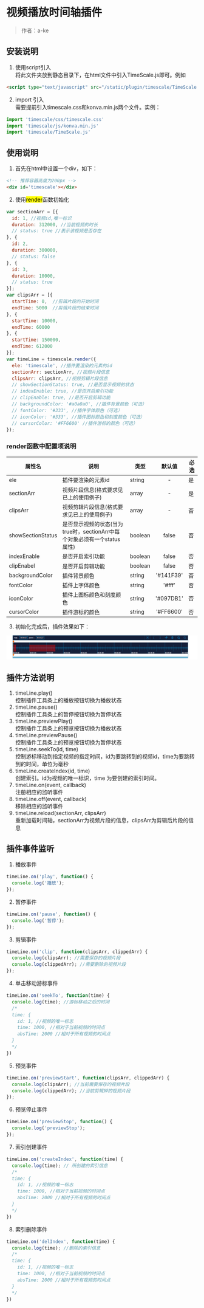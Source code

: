 ﻿# 视频播放时间轴插件

>作者：a-ke

## 安装说明
1. 使用script引入   
将此文件夹放到静态目录下，在html文件中引入TimeScale.js即可。例如
```html
<script type="text/javascript" src="/static/plugin/timescale/TimeScale.js"></script>
```
2. import 引入   
需要提前引入timescale.css和konva.min.js两个文件。实例：
```javascript
import 'timescale/css/timescale.css'
import 'timescale/js/konva.min.js'
import 'timescale/TimeScale.js'
```

## 使用说明
1. 首先在html中设置一个div，如下：
```html
<!-- 推荐容器高度为200px -->
<div id='timescale'></div>
```
2. 使用<mark>render</mark>函数初始化
```javascript
var sectionArr = [{
  id: 1, //视频id,唯一标识
  duration: 312000, //当前视频的时长
  // status: true //表示该视频是否存在
}, {
  id: 2,
  duration: 300000,
  // status: false
}, {
  id: 3,
  duration: 10000,
  // status: true
}];
var clipsArr = [{
  startTime: 0,  //剪辑片段的开始时间
  endTime: 5000  //剪辑片段的结束时间
}, {
  startTime: 10000, 
  endTime: 60000
}, {
  startTime: 150000, 
  endTime: 612000
}];
var timeLine = timescale.render({
  ele: 'timescale', //插件要渲染的元素的id
  sectionArr: sectionArr, //视频片段信息
  clipsArr: clipsArr, //视频剪辑片段信息
  // showSectionStatus: true, //是否显示视频的状态
  // indexEnable: true, //是否开启索引功能
  // clipEnable: true, //是否开启剪辑功能
  // backgroundColor: '#a0a0a0', //插件背景颜色（可选）
  // fontColor: '#333', //插件字体颜色（可选）
  // iconColor: '#333', //插件图标颜色和刻度颜色（可选）
  // cursorColor: '#FF6600' //插件游标的颜色（可选）
});
```
### render函数中配置项说明
属性名 | 说明 | 类型 | 默认值 | 必选
--- | --- | --- | :-: | --- |
ele | 插件要渲染的元素id | string | - | 是
sectionArr | 视频片段信息(格式要求见已上的使用例子) | array | - | 是
clipsArr | 视频剪辑片段信息(格式要求见已上的使用例子) | array | - | 否
showSectionStatus | 是否显示视频的状态(当为true时，sectionArr中每个对象必须有一个status属性) | boolean | false | 否
indexEnable | 是否开启索引功能 | boolean | false | 否
clipEnabel | 是否开启剪辑功能 | boolean | false | 否
backgroundColor | 插件背景颜色 | string | '#141F39' | 否
fontColor | 插件上字体颜色 | string | '#fff' | 否
iconColor | 插件上图标颜色和刻度颜色 | string | '#097DB1' | 否
cursorColor | 插件游标的颜色 | string | '#FF6600' | 否


3. 初始化完成后，插件效果如下：   

![示例图片](./image/demo.png)

## 插件方法说明
1. timeLine.play()   
控制插件工具条上的播放按钮切换为播放状态
2. timeLine.pause()   
控制插件工具条上的暂停按钮切换为暂停状态
3. timeLine.previewPlay()   
控制插件工具条上的预览按钮切换为播放状态
4. timeLine.previewPause()   
控制插件工具条上的预览按钮切换为暂停状态
5. timeLine.seekTo(id, time)   
控制游标移动到指定视频的指定时间，id为要跳转到的视频id，time为要跳转到的时间，单位为毫秒
6. timeLine.createIndex(id, time)      
创建索引。id为视频的唯一标识，time 为要创建的索引时间。
7. timeLine.on(event, callback)   
注册相应的监听事件
8. timeLine.off(event, callback)   
移除相应的监听事件
9. timeLine.reload(sectionArr, clipsArr)    
重新加载时间轴，sectionArr为视频片段的信息，clipsArr为剪辑后片段的信息

## 插件事件监听
1. 播放事件
```js
timeLine.on('play', function() {
  console.log('播放');
});
```
2. 暂停事件
```js
timeLine.on('pause', function() {
  console.log('暂停');
});
```
3. 剪辑事件
```js
timeLine.on('clip', function(clipsArr, clippedArr) {
  console.log(clipsArr); //需要保存的视频片段
  console.log(clippedArr); //需要删除的视频片段
});
```
4. 单击移动游标事件
```js
timeLine.on('seekTo', function(time) {
  console.log(time); //游标移动之后的时间
  /*
  time: {
    id: 1, //视频的唯一标志
    time: 1000, //相对于当前视频的时间点
    absTime: 2000 //相对于所有视频的时间点
  }
  */
})
```
5. 预览事件
```js
timeLine.on('previewStart', function(clipsArr, clippedArr) {
  console.log(clipsArr); //当前需要保存的视频片段
  console.log(clippedArr); //当前剪辑掉的视频片段
});
```
6. 预览停止事件
```js
timeLine.on('previewStop', function() {
  console.log('previewStop');
});
```
7. 索引创建事件
```js
timeLine.on('createIndex', function(time) {
  console.log(time); // 所创建的索引信息
  /*
  time: {
    id: 1, //视频的唯一标志
    time: 1000, //相对于当前视频的时间点
    absTime: 2000 //相对于所有视频的时间点
  }
  */
})
```
8. 索引删除事件
```js
timeLine.on('delIndex', function(time) {
  console.log(time); //删除的索引信息
  /*
  time: {
    id: 1, //视频的唯一标志
    time: 1000, //相对于当前视频的时间点
    absTime: 2000 //相对于所有视频的时间点
  }
  */
})
```
